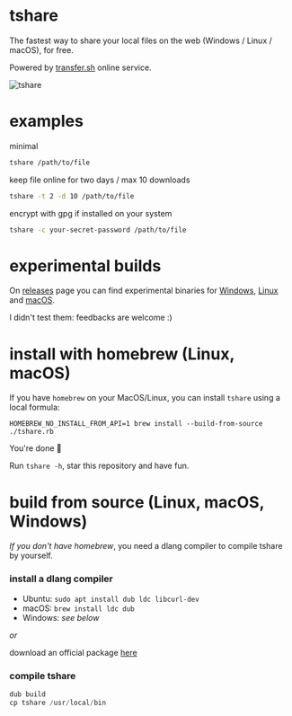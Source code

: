 # tshare

The fastest way to share your local files on the web (Windows / Linux / macOS), for free. 

Powered by [transfer.sh](https://transfer.sh) online service.

![tshare](https://github.com/trikko/tshare/assets/647157/fd66bb95-a78c-41a6-bca6-e3ba736edcab)

# examples

minimal
```bash
tshare /path/to/file
```

keep file online for two days / max 10 downloads
```bash
tshare -t 2 -d 10 /path/to/file
```

encrypt with gpg if installed on your system
```bash
tshare -c your-secret-password /path/to/file
```

# experimental builds
On [releases](https://github.com/trikko/tshare/releases) page you can find experimental binaries for [Windows](https://github.com/trikko/tshare/releases/latest/download/tshare-windows-x86_64.zip), [Linux](https://github.com/trikko/tshare/releases/latest/download/tshare-linux-x86_64.zip) and [macOS](https://github.com/trikko/tshare/releases/latest/download/tshare-macos-x86_64.zip).

I didn't test them: feedbacks are welcome :)

# install with homebrew (Linux, macOS)

If you have ```homebrew``` on your MacOS/Linux, you can install ```tshare``` using a local formula:

```
HOMEBREW_NO_INSTALL_FROM_API=1 brew install --build-from-source ./tshare.rb
```

You're done 🎉 

Run ```tshare -h```, star this repository and have fun. 

# build from source (Linux, macOS, Windows)

_If you don't have homebrew_, you need a dlang compiler to compile tshare by yourself.

### install a dlang compiler
- Ubuntu: ```sudo apt install dub ldc libcurl-dev```
- macOS: ```brew install ldc dub```
- Windows: *see below*
  
*or* 

download an official package [here](https://dlang.org/download.html#dmd)

### compile tshare
```d
dub build
cp tshare /usr/local/bin
```
